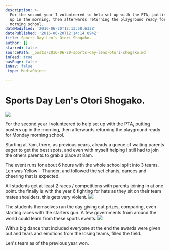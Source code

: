 ```yaml
---
description: >-
  For the second year I volunteered to help set up with the PTA, putting posters
  up in the morning, then afterwards returning the playground ready for Monday
  morning school.
dateModified: '2016-06-20T12:13:58.632Z'
datePublished: '2016-06-20T12:14:14.894Z'
title: Sports Day Len’s Otori Shogako.
author: []
starred: false
sourcePath: _posts/2016-06-20-sports-day-lens-otori-shogako.md
inFeed: true
hasPage: false
inNav: false
_type: MediaObject

---
```

# Sports Day Len's Otori Shogako.
![](https://the-grid-user-content.s3-us-west-2.amazonaws.com/7958641d-af2e-4f11-8a75-8b265ea7d902.jpg)

For the second year I volunteered to help set up with the PTA, putting posters up in the morning, then afterwards returning the playground ready for Monday morning school.

Starting at 7am, there, as previous years, already a queue of waiting parents eager to get the best spots, and even with myself helping I still had to join the others parents to grab a place at 8am. 

The event runs for about 6 hours with the whole school split into 3 teams. Len was Yellow - Thunder, and followed the set chants, dances and cheering that is expected.

All students get at least 2 races / competitions with parents joining in at one point. the finally is with the year 6 fighting for hats as they sit on their team mates shoulders. this gets very violent.
![](https://the-grid-user-content.s3-us-west-2.amazonaws.com/1981bea1-a503-41bc-a9ee-d09ce10964d6.jpg)

The students themselves run the day giving out prizes, comparing, even starting races with the starters gun. A few governments from around the world could learn from these sports events. ![](https://the-grid-user-content.s3-us-west-2.amazonaws.com/2ba84ac6-99ac-4400-8fd7-6ee1653a5227.jpg)

With a big dance that included everyone at the end the awards were given out and tears and emotions from the losing teams, filled the field. 

Len's team as of the previous year won.